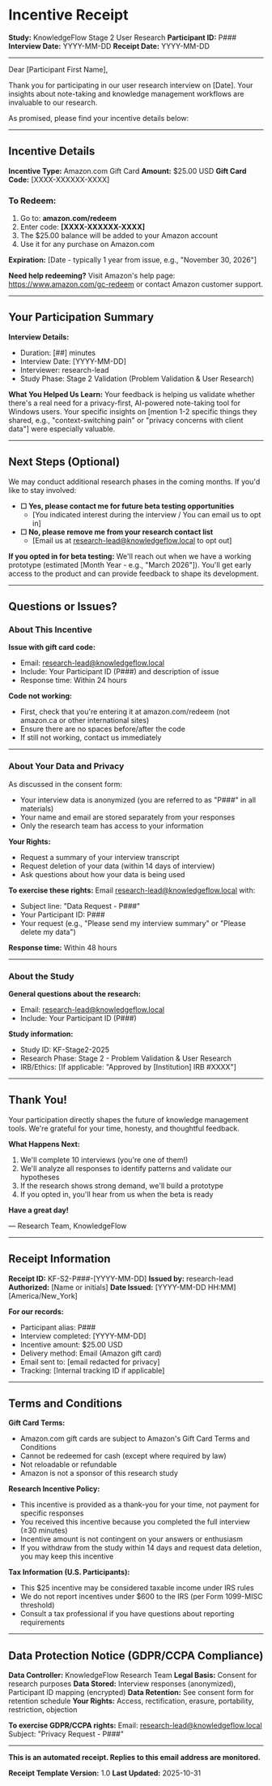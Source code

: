 # Incentive Receipt

**Study:** KnowledgeFlow Stage 2 User Research
**Participant ID:** P###
**Interview Date:** YYYY-MM-DD
**Receipt Date:** YYYY-MM-DD

---

Dear [Participant First Name],

Thank you for participating in our user research interview on [Date]. Your insights about note-taking and knowledge management workflows are invaluable to our research.

As promised, please find your incentive details below:

---

## Incentive Details

**Incentive Type:** Amazon.com Gift Card
**Amount:** $25.00 USD
**Gift Card Code:** [XXXX-XXXXXX-XXXX]

### To Redeem:

1. Go to: **amazon.com/redeem**
2. Enter code: **[XXXX-XXXXXX-XXXX]**
3. The $25.00 balance will be added to your Amazon account
4. Use it for any purchase on Amazon.com

**Expiration:** [Date - typically 1 year from issue, e.g., "November 30, 2026"]

**Need help redeeming?** Visit Amazon's help page: https://www.amazon.com/gc-redeem or contact Amazon customer support.

---

## Your Participation Summary

**Interview Details:**
- Duration: [##] minutes
- Interview Date: [YYYY-MM-DD]
- Interviewer: research-lead
- Study Phase: Stage 2 Validation (Problem Validation & User Research)

**What You Helped Us Learn:**
Your feedback is helping us validate whether there's a real need for a privacy-first, AI-powered note-taking tool for Windows users. Your specific insights on [mention 1-2 specific things they shared, e.g., "context-switching pain" or "privacy concerns with client data"] were especially valuable.

---

## Next Steps (Optional)

We may conduct additional research phases in the coming months. If you'd like to stay involved:

- **☐ Yes, please contact me for future beta testing opportunities**
  - [You indicated interest during the interview / You can email us to opt in]
- **☐ No, please remove me from your research contact list**
  - [Email us at research-lead@knowledgeflow.local to opt out]

**If you opted in for beta testing:**
We'll reach out when we have a working prototype (estimated [Month Year - e.g., "March 2026"]). You'll get early access to the product and can provide feedback to shape its development.

---

## Questions or Issues?

### About This Incentive

**Issue with gift card code:**
- Email: research-lead@knowledgeflow.local
- Include: Your Participant ID (P###) and description of issue
- Response time: Within 24 hours

**Code not working:**
- First, check that you're entering it at amazon.com/redeem (not amazon.ca or other international sites)
- Ensure there are no spaces before/after the code
- If still not working, contact us immediately

---

### About Your Data and Privacy

As discussed in the consent form:
- Your interview data is anonymized (you are referred to as "P###" in all materials)
- Your name and email are stored separately from your responses
- Only the research team has access to your information

**Your Rights:**
- Request a summary of your interview transcript
- Request deletion of your data (within 14 days of interview)
- Ask questions about how your data is being used

**To exercise these rights:**
Email research-lead@knowledgeflow.local with:
- Subject line: "Data Request - P###"
- Your Participant ID: P###
- Your request (e.g., "Please send my interview summary" or "Please delete my data")

**Response time:** Within 48 hours

---

### About the Study

**General questions about the research:**
- Email: research-lead@knowledgeflow.local
- Include: Your Participant ID (P###)

**Study information:**
- Study ID: KF-Stage2-2025
- Research Phase: Stage 2 - Problem Validation & User Research
- IRB/Ethics: [If applicable: "Approved by [Institution] IRB #XXXX"]

---

## Thank You!

Your participation directly shapes the future of knowledge management tools. We're grateful for your time, honesty, and thoughtful feedback.

**What Happens Next:**
1. We'll complete 10 interviews (you're one of them!)
2. We'll analyze all responses to identify patterns and validate our hypotheses
3. If the research shows strong demand, we'll build a prototype
4. If you opted in, you'll hear from us when the beta is ready

**Have a great day!**

— Research Team, KnowledgeFlow

---

## Receipt Information

**Receipt ID:** KF-S2-P###-[YYYY-MM-DD]
**Issued by:** research-lead
**Authorized:** [Name or initials]
**Date Issued:** [YYYY-MM-DD HH:MM] [America/New_York]

**For our records:**
- Participant alias: P###
- Interview completed: [YYYY-MM-DD]
- Incentive amount: $25.00 USD
- Delivery method: Email (Amazon gift card)
- Email sent to: [email redacted for privacy]
- Tracking: [Internal tracking ID if applicable]

---

## Terms and Conditions

**Gift Card Terms:**
- Amazon.com gift cards are subject to Amazon's Gift Card Terms and Conditions
- Cannot be redeemed for cash (except where required by law)
- Not reloadable or refundable
- Amazon is not a sponsor of this research study

**Research Incentive Policy:**
- This incentive is provided as a thank-you for your time, not payment for specific responses
- You received this incentive because you completed the full interview (≥30 minutes)
- Incentive amount is not contingent on your answers or enthusiasm
- If you withdraw from the study within 14 days and request data deletion, you may keep this incentive

**Tax Information (U.S. Participants):**
- This $25 incentive may be considered taxable income under IRS rules
- We do not report incentives under $600 to the IRS (per Form 1099-MISC threshold)
- Consult a tax professional if you have questions about reporting requirements

---

## Data Protection Notice (GDPR/CCPA Compliance)

**Data Controller:** KnowledgeFlow Research Team
**Legal Basis:** Consent for research purposes
**Data Stored:** Interview responses (anonymized), Participant ID mapping (encrypted)
**Data Retention:** See consent form for retention schedule
**Your Rights:** Access, rectification, erasure, portability, restriction, objection

**To exercise GDPR/CCPA rights:**
Email: research-lead@knowledgeflow.local
Subject: "Privacy Request - P###"

---

**This is an automated receipt. Replies to this email address are monitored.**

**Receipt Template Version:** 1.0
**Last Updated:** 2025-10-31
